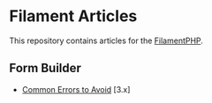 # Filament Articles

This repository contains articles for the [FilamentPHP](https://filamentphp.com).

## Form Builder
- [Common Errors to Avoid](common-errors-to-avoid.md) [3.x]